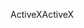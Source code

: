<span data-ttu-id="980f4-101">ActiveX</span><span class="sxs-lookup"><span data-stu-id="980f4-101">ActiveX</span></span>